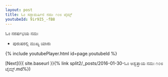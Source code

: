 ```yaml
---
layout: post
title: ಓಂ ಸದ್ದಾಮರ್ಷಿಣಿ ನಮಃ ೧೦೮ ಟೈಮ್ಸ್
youtubeId: 9ir9I5_-fB8
---
```

 
 
 ಓಂ ನರರ್ಷಭಯ ನಮಃ  
 
 -  ಪುರುಷರಲ್ಲಿ ಮುಖ್ಯ ಯಾರು 
 
  
 
  
 
 
 
 
 
 


{% include youtubePlayer.html id=page.youtubeId %}
 
[Next]({{ site.baseurl }}{% link  split2/_posts/2016-01-30-ಓಂ ಅಶ್ವತ್ತಾಯ ನಮಃ ೧೦೮ ಟೈಮ್ಸ್.md%})
 
